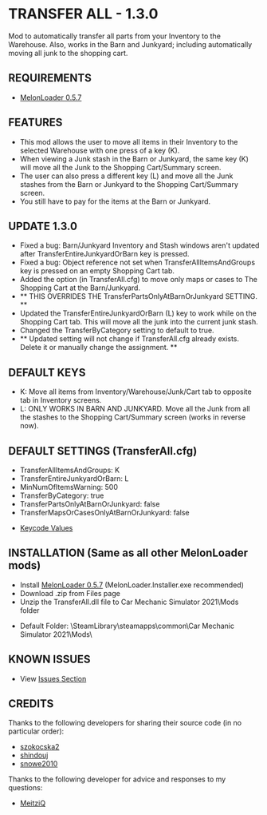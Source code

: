 # TRANSFER ALL - 1.3.0
Mod to automatically transfer all parts from your Inventory to the Warehouse.
Also, works in the Barn and Junkyard; including automatically moving all junk to the shopping cart.

## REQUIREMENTS
* [MelonLoader 0.5.7](https://github.com/LavaGang/MelonLoader/releases/tag/v0.5.7)

## FEATURES
* This mod allows the user to move all items in their Inventory to the selected Warehouse with one press of a key (K).
* When viewing a Junk stash in the Barn or Junkyard, the same key (K) will move all the Junk to the Shopping Cart/Summary screen.
* The user can also press a different key (L) and move all the Junk stashes from the Barn or Junkyard to the Shopping Cart/Summary screen.
* You still have to pay for the items at the Barn or Junkyard.

## UPDATE 1.3.0
* Fixed a bug: Barn/Junkyard Inventory and Stash windows aren't updated after TransferEntireJunkyardOrBarn key is pressed.
* Fixed a bug: Object reference not set when TransferAllItemsAndGroups key is pressed on an empty Shopping Cart tab.
* Added the option (in TransferAll.cfg) to move only maps or cases to The Shopping Cart at the Barn/Junkyard.
* ** THIS OVERRIDES THE TransferPartsOnlyAtBarnOrJunkyard SETTING. **
* Updated the TransferEntireJunkyardOrBarn (L) key to work while on the Shopping Cart tab. This will move all the junk into the current junk stash.
* Changed the TransferByCategory setting to default to true.
* ** Updated setting will not change if TransferAll.cfg already exists. Delete it or manually change the assignment. **

## DEFAULT KEYS
* K: Move all items from Inventory/Warehouse/Junk/Cart tab to opposite tab in Inventory screens.
* L: ONLY WORKS IN BARN AND JUNKYARD. Move all the Junk from all the stashes to the Shopping Cart/Summary screen (works in reverse now).

## DEFAULT SETTINGS (TransferAll.cfg)
* TransferAllItemsAndGroups: K
* TransferEntireJunkyardOrBarn: L
* MinNumOfItemsWarning: 500
* TransferByCategory: true
* TransferPartsOnlyAtBarnOrJunkyard: false
* TransferMapsOrCasesOnlyAtBarnOrJunkyard: false
- [Keycode Values](https://docs.unity3d.com/ScriptReference/KeyCode.html)

## INSTALLATION (Same as all other MelonLoader mods)
* Install [MelonLoader 0.5.7](https://github.com/LavaGang/MelonLoader/releases/tag/v0.5.7) (MelonLoader.Installer.exe recommended)
* Download .zip from Files page
* Unzip the TransferAll.dll file to Car Mechanic Simulator 2021\Mods folder
- Default Folder: \SteamLibrary\steamapps\common\Car Mechanic Simulator 2021\Mods\

## KNOWN ISSUES
* View [Issues Section](https://github.com/mannly01/TransferAll/issues)

## CREDITS
Thanks to the following developers for sharing their source code (in no particular order):
* [szokocska2](https://www.nexusmods.com/carmechanicsimulator2021/users/64455311)
* [shindouj](https://www.nexusmods.com/carmechanicsimulator2021/users/45606997)
* [snowe2010](https://www.nexusmods.com/carmechanicsimulator2021/users/12298499)

Thanks to the following developer for advice and responses to my questions:
* [MeitziQ](https://www.nexusmods.com/carmechanicsimulator2021/users/151281813)